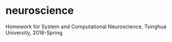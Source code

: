 # neuroscience
Homework for System and Computational Neuroscience, Tsinghua University, 2018-Spring
